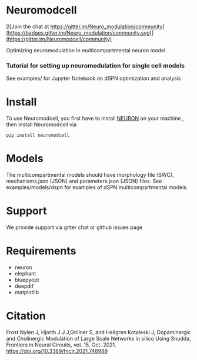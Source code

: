 

# Neuromodcell

[![Join the chat at https://gitter.im/Neuro_modulation/community](https://badges.gitter.im/Neuro_modulation/community.svg)](https://gitter.im/Neuromodcell/community)

Optimizing neuromodulation in multicompartmental neuron model.

### Tutorial for setting up neuromodulation for single cell models

See examples/ for Jupyter Notebook on dSPN optimization and analysis


# Install

To use Neuromodcell, you first have to install [NEURON](https://www.neuron.yale.edu/neuron/download) on your machine , then install Neuromodcell via

```
pip install neuromodcell

```

# Models

The multicompartmental models should have morphology file (SWC), mechanisms.json (JSON) and parameters.json (JSON) files. See examples/models/dspn for examples of dSPN multicompartmental models. 

# Support

We provide support via gitter chat or github issues page

# Requirements
<ul>
<li>neuron</li>
<li>elephant</li>
<li>bluepyopt</li>
<li>deepdif</li>
<li>matplotlib</li>
</ul>


# Citation
Frost Nylen J, Hjorth J J J,Grillner S, and Hellgren Kotaleski J, Dopaminergic and Cholinergic Modulation of Large Scale Networks in silico Using Snudda, Frontiers in Neural Circuits, vol. 15, Oct. 2021.
https://doi.org/10.3389/fncir.2021.748989







